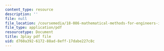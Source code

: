 ```yaml
---
content_type: resource
description: ''
file: null
file_location: /coursemedia/18-086-mathematical-methods-for-engineers-ii-spring-2006/d760a392617288ad8eff17dabe227c8c_j-C6QC5ufSw.pdf
file_type: application/pdf
resourcetype: Document
title: 3play pdf file
uid: d760a392-6172-88ad-8eff-17dabe227c8c
---
```


